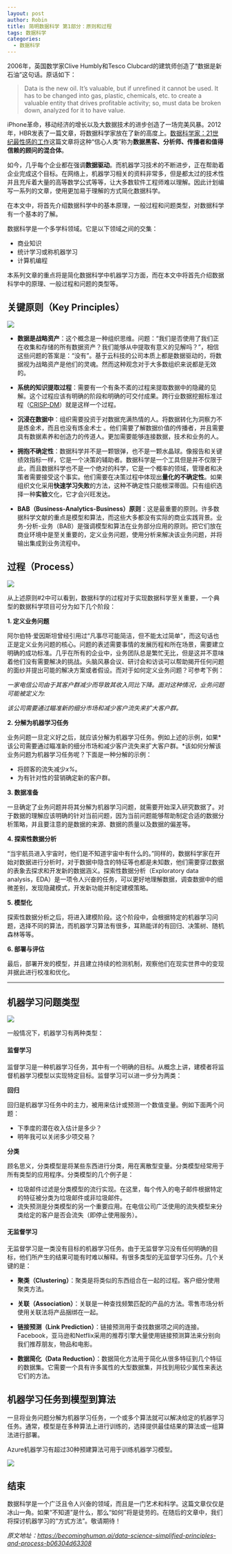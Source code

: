 ```yaml
---
layout: post
author: Robin
title: 简明数据科学 第1部分：原则和过程
tags: 数据科学
categories:
  - 数据科学 
--- 
```


2006年，英国数学家Clive Humbly和Tesco Clubcard的建筑师创造了“数据是新石油”这句话。原话如下：

> Data is the new oil. It’s valuable, but if unrefined it cannot be used. It has to be changed into gas, plastic, chemicals, etc. to create a valuable entity that drives profitable activity; so, must data be broken down, analyzed for it to have value.

iPhone革命，移动经济的增长以及大数据技术的进步创造了一场完美风暴。2012年，HBR发表了一篇文章，将数据科学家放在了新的高度上。[数据科学家：21世纪最性感的工作](https://hbr.org/2012/10/data-scientist-the-sexiest-job-of-the-21st-century)这篇文章将这种“信心人类”称为**数据黑客、分析师、传播者和值得信赖的顾问的混合体**。

如今，几乎每个企业都在强调**数据驱动**。而机器学习技术的不断进步，正在帮助着企业完成这个目标。在网络上，机器学习相关的资料非常多，但是都太过的技术性并且充斥着大量的高等数学公式等等，让大多数软件工程师难以理解。因此计划编写一系列的文章，使用更加易于理解的方式简化数据科学。
 
在本文中，将首先介绍数据科学中的基本原理，一般过程和问题类型，对数据科学有一个基本的了解。

数据科学是一个多学科领域。它是以下领域之间的交集：

* 商业知识
* 统计学习或称机器学习
* 计算机编程

本系列文章的重点将是简化数据科学中机器学习方面，而在本文中将首先介绍数据科学中的原理、一般过程和问题的类型等。

## 关键原则（Key Principles）
 
![](/assets/simple_data_science/1/Key-Principles.png)

* **数据是战略资产**：这个概念是一种组织思维。问题：“我们是否使用了我们正在收集和存储的所有数据资产？我们能够从中提取有意义的见解吗？”，相信这些问题的答案是：“没有”。基于云科技的公司本质上都是数据驱动的，将数据视为战略资产是他们的灵魂。然而这种观念对于大多数组织来说都是无效的。

* **系统的知识提取过程**：需要有一个有条不紊的过程来提取数据中的隐藏的见解。这个过程应该有明确的阶段和明确的可交付成果。跨行业数据挖掘标准过程（[CRISP-DM](https://en.wikipedia.org/wiki/Cross_Industry_Standard_Process_for_Data_Mining)）就是这样一个过程。

* **沉浸在数据中**：组织需要投资于对数据充满热情的人。将数据转化为洞察力不是炼金术，而且也没有炼金术士
。他们需要了解数据价值的传播者，并且需要具有数据素养和创造力的传道人。更加需要能够连接数据，技术和业务的人。

* **拥抱不确定性**：数据科学并不是一颗银弹，也不是一颗水晶球。像报告和关键绩效指标一样，它是一个决策的辅助者。数据科学是一个工具但是并不仅限于此，而且数据科学也不是一个绝对的科学，它是一个概率的领域，管理者和决策者需要接受这个事实。他们需要在决策过程中体现出**量化的不确定性**。如果组织文化采用**快速学习失败**的方法，这种不确定性只能根深蒂固。只有组织选择一种**实验**文化，它才会兴旺发达。

* **BAB（Business-Analytics-Business）原则**：这是最重要的原则。许多数据科学文献的重点是模型和算法，而这些大多都没有实际的商业实践背景。业务-分析-业务（BAB）是强调模型和算法在业务部分应用的原则。把它们放在商业环境中是至关重要的，定义业务问题，使用分析来解决该业务问题，并将输出集成到业务流程中。 

## 过程（Process）

![](/assets/simple_data_science/1/Process.png)

从上述原则#2中可以看到，数据科学的过程对于实现数据科学至关重要，一个典型的数据科学项目可分为如下几个阶段：

**1. 定义业务问题**

阿尔伯特·爱因斯坦曾经引用过“凡事尽可能简洁，但不能太过简单”，而这句话也正是定义业务问题的核心。问题的表述需要事情的发展历程和所在场景，需要建立明确的成功标准。几乎在所有的企业中，业务团队总是繁忙无比，但是这并不意味着他们没有需要解决的挑战。头脑风暴会议、研讨会和访谈可以帮助揭开任何问题的面纱并提出可能的解决方案或者假设。而对于如何定义业务问题？可参考下例：

_一家电信公司由于其客户群减少而导致其收入同比下降。面对这种情况，业务问题可能被定义为:_

_该公司需要通过瞄准新的细分市场和减少客户流失来扩大客户群。_

**2. 分解为机器学习任务**

业务问题一旦定义好之后，就应该分解为机器学习任务。例如上述的示例，如果*该公司需要通过瞄准新的细分市场和减少客户流失来扩大客户群。*该如何分解该业务问题为机器学习任务呢？下面是一种分解的示例：

* 将顾客的流失减少*x%*。
* 为有针对性的营销确定新的客户群。

**3. 数据准备**

一旦确定了业务问题并将其分解为机器学习问题，就需要开始深入研究数据了。对于数据的理解应该明确的针对当前问题，因为当前问题能够帮助制定合适的数据分析策略，并且要注意的是数据的来源、数据的质量以及数据的偏差等。

**4. 探索性数据分析**

“当宇航员进入宇宙时，他们是不知道宇宙中有什么的。”同样的，数据科学家在开始对数据进行分析时，对于数据中隐含的特征等也都是未知数，他们需要穿过数据的表象去探求和开发新的数据涵义。探索性数据分析（Exploratory data analysis，EDA）是一项令人兴奋的任务，可以更好地理解数据，调查数据中的细微差别，发现隐藏模式，开发新功能并制定建模策略。

**5. 模型化**

探索性数据分析之后，将进入建模阶段。这个阶段中，会根据特定的机器学习问题，选择不同的算法，而机器学习算法有很多，耳熟能详的有回归、决策树、随机森林等等。

**6. 部署与评估**

最后，部署开发的模型，并且建立持续的检测机制，观察他们在现实世界中的变现并据此进行校准和优化。

___

## 机器学习问题类型

![](/assets/simple_data_science/1/MachineLearningTypes.png)

一般情况下，机器学习有两种类型：

#### 监督学习
	
监督学习是一种机器学习任务，其中有一个明确的目标。从概念上讲，建模者将监督机器学习模型以实现特定目标。监督学习可以进一步分为两类：

**回归**

回归是机器学习任务中的主力，被用来估计或预测一个数值变量。例如下面两个问题：

* 下季度的潜在收入估计是多少？
* 明年我可以关闭多少项交易？

**分类**

顾名思义，分类模型是将某些东西进行分类，用在离散型变量。分类模型经常用于所有类型的应用程序。分类模型的几个例子是：

* 垃圾邮件过滤是分类模型的流行实现。在这里，每个传入的电子邮件根据特定的特征被分类为垃圾邮件或非垃圾邮件。
* 流失预测是分类模型的另一个重要应用。在电信公司广泛使用的流失模型来分类给定的客户是否会流失（即停止使用服务）。

#### 无监督学习

无监督学习是一类没有目标的机器学习任务。由于无监督学习没有任何明确的目标，他们所产生的结果可能有时难以解释。有很多类型的无监督学习任务。几个关键的是：

* **聚类（Clustering）**：聚类是将类似的东西组合在一起的过程。客户细分使用聚类方法。

* **关联（Association）**：关联是一种查找频繁匹配的产品的方法。零售市场分析使用关联法将产品捆绑在一起。

* **链接预测（Link Prediction）**：链接预测用于查找数据项之间的连接。 Facebook，亚马逊和Netflix采用的推荐引擎大量使用链接预测算法来分别向我们推荐朋友，物品和电影。

* **数据简化（Data Reduction）**：数据简化方法用于简化从很多特征到几个特征的数据集。它需要一个具有许多属性的大型数据集，并找到用较少属性来表达它们的方法。

## 机器学习任务到模型到算法

一旦将业务问题分解为机器学习任务，一个或多个算法就可以解决给定的机器学习任务。通常，模型是在多种算法上进行训练的，选择提供最佳结果的算法或一组算法进行部署。

Azure机器学习有超过30种预建算法可用于训练机器学习模型。

![](/assets/simple_data_science/1/Azure-MachineLearning.png)

## 结束

数据科学是一个广泛且令人兴奋的领域，而且是一门艺术和科学。这篇文章仅仅是冰山一角。如果“不知道”是什么，那么“如何”将是徒劳的。在随后的文章中，我们将探讨机器学习的“方式方法”。敬请期待！

_原文地址：https://becominghuman.ai/data-science-simplified-principles-and-process-b06304d63308_
